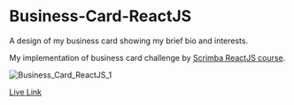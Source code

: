 # Business-Card-ReactJS
A design of my business card showing my brief bio and interests.

My implementation of business card challenge by [Scrimba ReactJS course](https://scrimba.com/learn/learnreact/section-1-solo-project-coce646e88eea46f91af43ca4).

![Business_Card_ReactJS_1](https://user-images.githubusercontent.com/46662771/152238136-26511b79-e2aa-49ac-aebc-a8a20b53777b.png)

[Live Link](https://my-business-card.netlify.app/)
